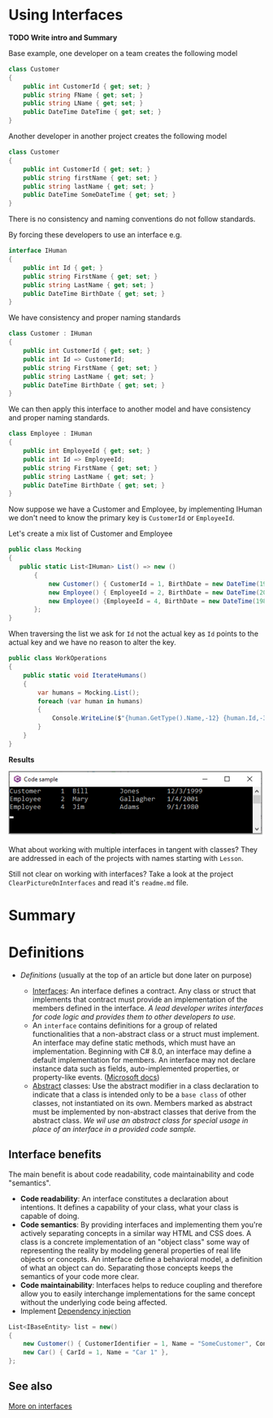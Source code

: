 # Using Interfaces

**TODO Write intro and Summary**

Base example, one developer on a team creates the following model

```csharp
class Customer
{
    public int CustomerId { get; set; }
    public string FName { get; set; }
    public string LName { get; set; }
    public DateTime DateTime { get; set; }
}
```

Another developer in another project creates the following model

```csharp
class Customer
{
    public int CustomerId { get; set; }
    public string firstName { get; set; }
    public string lastName { get; set; }
    public DateTime SomeDateTime { get; set; }
}
```

There is no consistency and naming conventions do not follow standards.

By forcing these developers to use an interface e.g.

```csharp
interface IHuman
{
    public int Id { get; }
    public string FirstName { get; set; }
    public string LastName { get; set; }
    public DateTime BirthDate { get; set; }
}
```

We have consistency and proper naming standards

```csharp
class Customer : IHuman
{
    public int CustomerId { get; set; }
    public int Id => CustomerId;
    public string FirstName { get; set; }
    public string LastName { get; set; }
    public DateTime BirthDate { get; set; }
}
```

We can then apply this interface to another model and have consistency and proper naming standards.

```csharp
class Employee : IHuman
{
    public int EmployeeId { get; set; }
    public int Id => EmployeeId;
    public string FirstName { get; set; }
    public string LastName { get; set; }
    public DateTime BirthDate { get; set; }
}
```

Now suppose we have a Customer and Employee, by implementing IHuman we don't need to know the primary key is `CustomerId` or `EmployeeId`.

Let's create a mix list of Customer and Employee

 ```csharp
public class Mocking
{
    public static List<IHuman> List() => new ()
        {
            new Customer() { CustomerId = 1, BirthDate = new DateTime(1999, 12, 3), FirstName = "Bill", LastName = "Jones" },
            new Employee() { EmployeeId = 2, BirthDate = new DateTime(2001, 1, 4), FirstName = "Mary", LastName = "Gallagher" },
            new Employee() {EmployeeId = 4, BirthDate = new DateTime(1980,9,1), FirstName = "Jim", LastName = "Adams"}
        };
}
```

When traversing the list we ask for `Id` not the actual key as `Id` points to the actual key and we have no reason to alter the key.

```csharp
public class WorkOperations
{
    public static void IterateHumans()
    {
        var humans = Mocking.List();
        foreach (var human in humans)
        {
            Console.WriteLine($"{human.GetType().Name,-12} {human.Id,-3}{human.FirstName,-12}{human.LastName,-12}{human.BirthDate:d}");
        }
    }
}
```

**Results**

![Iterate1](ClearPictureOfInterface/assets/iterate1.png)


What about working with multiple interfaces in tangent with classes? They are addressed in each of the projects with names starting with `Lesson`.

Still not clear on working with interfaces? Take a look at the project `ClearPictureOnInterfaces` and read it's `readme.md` file.

# Summary




# Definitions

- *Definitions* (usually at the top of an article but done later on purpose)
 
  - [Interfaces](https://docs.microsoft.com/en-us/dotnet/csharp/language-reference/keywords/interface): An interface defines a contract. Any class or struct that implements that contract must provide an implementation of the members defined in the interface. *A lead developer writes interfaces for code logic and provides them to other developers to use.*
  - An `interface` contains definitions for a group of related functionalities that a non-abstract class or a struct must implement. An interface may define static methods, which must have an implementation. Beginning with C# 8.0, an interface may define a default implementation for members. An interface may not declare instance data such as fields, auto-implemented properties, or property-like events. ([Microsoft docs](https://docs.microsoft.com/en-us/dotnet/csharp/fundamentals/types/interfaces))
  - [Abstract](https://docs.microsoft.com/en-us/dotnet/csharp/language-reference/keywords/abstract) classes: Use the abstract modifier in a class declaration to indicate that a class is intended only to be a `base class` of other classes, not instantiated on its own. Members marked as abstract must be implemented by non-abstract classes that derive from the abstract class. *We wil use an abstract class for special usage in place of an interface in a provided code sample.*

## Interface benefits

The main benefit is about code readability, code maintainability and code "semantics".

- **Code readability**: An interface constitutes a declaration about intentions. It defines a capability of your class, what your class is capable of doing. 
- **Code semantics**: By providing interfaces and implementing them you're actively separating concepts in a similar way HTML and CSS does. A class is a concrete implementation of an "object class" some way of representing the reality by modeling general properties of real life objects or concepts. An interface define a behavioral model, a definition of what an object can do. Separating those concepts keeps the semantics of your code more clear.
- **Code maintainability**: Interfaces helps to reduce coupling and therefore allow you to easily interchange implementations for the same concept without the underlying code being affected. 
- Implement [Dependency injection](https://en.wikipedia.org/wiki/Dependency_injection)

```csharp
List<IBaseEntity> list = new()
{
    new Customer() { CustomerIdentifier = 1, Name = "SomeCustomer", ContactIdentifier = 2 },
    new Car() { CarId = 1, Name = "Car 1" },
};
```

## See also

[More on interfaces](https://github.com/karenpayneoregon/oed-working-with-interfaces)
